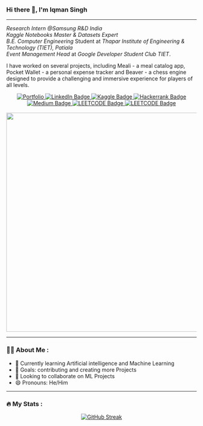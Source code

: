 ### Hi there :wave:, I'm Iqman Singh

---
*Research Intern @Samsung R&D India*<br>
*Kaggle Notebooks Master & Datasets Expert*<br>
*B.E. Computer Engineering* Student at *Thapar Institute of Engineering & Technology (TIET), Patiala* <br>
*Event Management Head* at *Google Developer Student Club TIET*.
<p> I have worked on several projects, including Meali - a meal catalog app, Pocket Wallet - a personal expense tracker and Beaver - a chess engine designed to provide a challenging and immersive experience for players of all levels.</p>
<div id="badges" align="center">
    <a href="https://iqmansingh.netlify.app/">
    <img src="https://img.shields.io/badge/Portfolio-%23000000.svg?style=for-the-badge&logo=netlify&logoColor=#00C7B7" alt="Portfolio"/>
  </a>
  <a href="https://www.linkedin.com/in/iqman-singh-bhatia-8b7642222/">
    <img src="https://img.shields.io/badge/LinkedIn-blue?style=for-the-badge&logo=linkedin&logoColor=white" alt="LinkedIn Badge"/>
  </a>
  <a href="https://www.kaggle.com/iqmansingh">
    <img src="https://img.shields.io/badge/Kaggle-20BEFF?style=for-the-badge&logo=Kaggle&logoColor=white" alt="Kaggle Badge"/>
  </a>
  <a href="https://www.hackerrank.com/Iqman_Singh">
    <img src="https://img.shields.io/badge/-Hackerrank-2EC866?style=for-the-badge&logo=HackerRank&logoColor=white" alt="Hackerrank Badge"/>
  </a> 
  <a href="https://medium.com/@iqmans">
    <img src="https://img.shields.io/badge/Medium-12100E?style=for-the-badge&logo=medium&logoColor=white" alt="Medium Badge"/>
  </a>
  <a href="https://leetcode.com/ibhatia_be21/">
    <img src="https://img.shields.io/badge/-LeetCode-FFA116?style=for-the-badge&logo=LeetCode&logoColor=black" alt="LEETCODE Badge"/>
  </a>
  <a href="mailto:ibhatia_be21@thapar.edu">
    <img src="https://img.shields.io/badge/Gmail-D14836?style=for-the-badge&logo=gmail&logoColor=white" alt="LEETCODE Badge"/>
  </a>

  
</div>
<br>
<div id="header" align="center">
  <img src="https://media.tenor.com/3bTxZ4HdrysAAAAC/pixels-neon.gif" width="580"/>
</div>


---

### :man_technologist: About Me :

- 🌱 Currently learning Artificial intelligence and Machine Learning 
- 🥅 Goals: contributing and creating more Projects
- 👯 Looking to collaborate on ML Projects
- 😄 Pronouns: He/Him

---

### :fire: My Stats :
<div align="center">
  
[![GitHub Streak](http://github-readme-streak-stats.herokuapp.com?user=IqmanS&theme=onedark-duo&border_radius=18&date_format=j%20M%5B%20Y%5D&mode=weekly)](https://git.io/streak-stats)
  
</div>

<!--
<div align="right">
  <img src="https://i.redd.it/dqgt770x44sa1.jpg" width="150"/>
</div>
**IqmanS/IqmanS** is a ✨ _special_ ✨ repository because its `README.md` (this file) appears on your GitHub profile.

Here are some ideas to get you started:

- 🔭 I’m currently working on ...
- 🌱 I’m currently learning ...
- 👯 I’m looking to collaborate on ...
- 🤔 I’m looking for help with ...
- 💬 Ask me about ...
- 📫 How to reach me: ...
- 😄 Pronouns: ...
- ⚡ Fun fact: ...
-->

